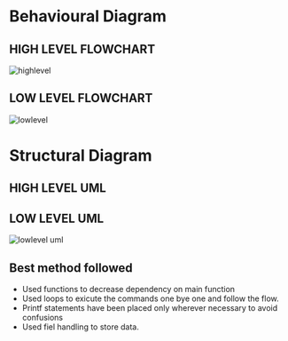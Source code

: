 
# Behavioural Diagram
## HIGH LEVEL FLOWCHART
![highlevel](https://user-images.githubusercontent.com/68550769/161942860-5e370437-51d9-4e72-909a-f198cc6ae2ef.jpg)

## LOW LEVEL FLOWCHART
![lowlevel](https://user-images.githubusercontent.com/68550769/161942888-fa56e6e3-7522-4848-b877-a52848b4ec43.jpg)

# Structural Diagram
## HIGH LEVEL UML


## LOW LEVEL UML
![lowlevel uml](https://user-images.githubusercontent.com/68550769/161942879-d80ff6fe-a50a-4a56-a0e5-96e8de91d0d4.jpg)

## Best method followed
- Used functions to decrease dependency on main function
- Used loops to exicute the commands one bye one and follow the flow.
- Printf statements have been placed only wherever necessary to avoid confusions
- Used fiel handling to store data. 
